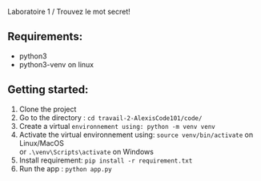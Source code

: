 Laboratoire 1 / Trouvez le mot secret!

Requirements:
---

* python3  
* python3-venv on linux  

Getting started:
---

1. Clone the project  
2. Go to the directory : `cd travail-2-AlexisCode101/code/`  
3. Create a virtual `environnement using: python -m venv venv`  
4. Activate the virtual environnement using: `source venv/bin/activate` on Linux/MacOS  
or `.\venv\Scripts\activate` on Windows  
5. Install requirement: `pip install -r requirement.txt`  
6. Run the app : `python app.py`  
